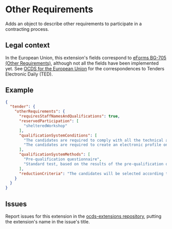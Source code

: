 # Other Requirements

Adds an object to describe other requirements to participate in a contracting process.

## Legal context

In the European Union, this extension's fields correspond to [eForms BG-705 (Other Requirements)](https://github.com/eForms/eForms), although not all the fields have been implemented yet. See [OCDS for the European Union](http://standard.open-contracting.org/profiles/eu/master/en/) for the correspondences to Tenders Electronic Daily (TED).

## Example


```json
{
  "tender": {
    "otherRequirements": {
      "requiresStaffNamesAndQualifications": true,
      "reservedParticipation": [
        "shelteredWorkshop"
      ],
      "qualificationSystemConditions": [
        "The candidates are required to comply with all the technical and financial requisites listed on the National Procurement portal: https://procurement.example.org/requisites",
        "The candidates are required to create an electronic profile on https://procurement.example.org."
      ],
      "qualificationSystemMethods": [
        "Pre-qualification questionnaire",
        "Standard test, based on the results of the pre-qualification questionnaire"
      ],
      "reductionCriteria": "The candidates will be selected according to their technical, financial and legal capacity to undertake the works described in the present notice. More details on the criteria can be found in section 4.3 of the PCG."
    }
  }
}
```

## Issues

Report issues for this extension in the [ocds-extensions repository](https://github.com/open-contracting/ocds-extensions/issues), putting the extension's name in the issue's title.
